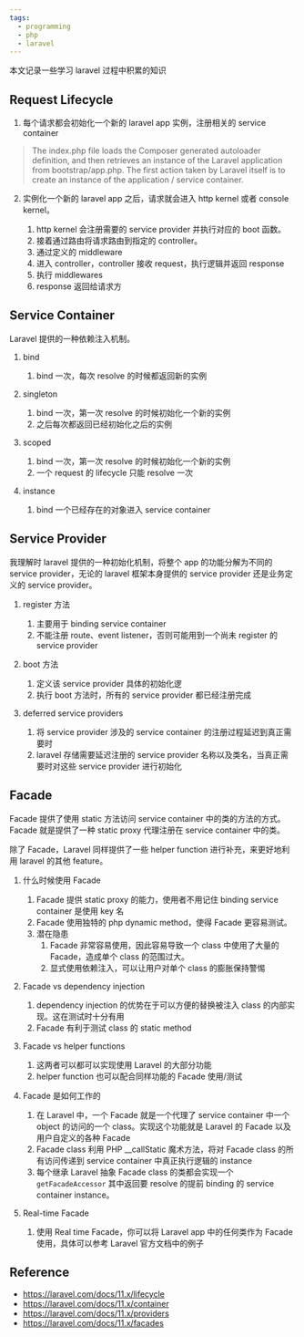 ```yaml
---
tags:
  - programming
  - php
  - laravel
---
```


本文记录一些学习 laravel 过程中积累的知识

## Request Lifecycle

1. 每个请求都会初始化一个新的 laravel app 实例，注册相关的 service container

> The index.php file loads the Composer generated autoloader definition, and then retrieves an instance of the Laravel application from bootstrap/app.php. The first action taken by Laravel itself is to create an instance of the application / service container.

2. 实例化一个新的 laravel app 之后，请求就会进入 http kernel 或者 console kernel。

    1. http kernel 会注册需要的 service provider 并执行对应的 boot 函数。
    2. 接着通过路由将请求路由到指定的 controller。
    3. 通过定义的 middleware
    4. 进入 controller，controller 接收 request，执行逻辑并返回 response
    5. 执行 middlewares
    6. response 返回给请求方


## Service Container

Laravel 提供的一种依赖注入机制。

1. bind

    1. bind 一次，每次 resolve 的时候都返回新的实例

2. singleton

    1. bind 一次，第一次 resolve 的时候初始化一个新的实例
    2. 之后每次都返回已经初始化之后的实例

3. scoped

    1. bind 一次，第一次 resolve 的时候初始化一个新的实例
    2. 一个 request 的 lifecycle 只能 resolve 一次

4. instance

    1. bind 一个已经存在的对象进入 service container

## Service Provider

我理解时 laravel 提供的一种初始化机制，将整个 app 的功能分解为不同的 service provider，无论的 laravel 框架本身提供的 service provider 还是业务定义的 service provider。

1. register 方法
    1. 主要用于 binding service container
    2. 不能注册 route、event listener，否则可能用到一个尚未 register 的 service provider

2. boot 方法
    1. 定义该 service provider 具体的初始化逻
    2. 执行 boot 方法时，所有的 service provider 都已经注册完成

3. deferred service providers
    1. 将 service provider 涉及的 service container 的注册过程延迟到真正需要时
    2. laravel 存储需要延迟注册的 service provider 名称以及类名，当真正需要时对这些 service provider 进行初始化

## Facade

Facade 提供了使用 static 方法访问 service container 中的类的方法的方式。Facade 就是提供了一种 static proxy 代理注册在 service container 中的类。

除了 Facade，Laravel 同样提供了一些 helper function 进行补充，来更好地利用 laravel 的其他 feature。

1. 什么时候使用 Facade
    1. Facade 提供 static proxy 的能力，使用者不用记住 binding service container 是使用 key 名
    2. Facade 使用独特的 php dynamic method，使得 Facade 更容易测试。
    3. 潜在隐患
        1. Facade 非常容易使用，因此容易导致一个 class 中使用了大量的 Facade，造成单个 class 的范围过大。
        2. 显式使用依赖注入，可以让用户对单个 class 的膨胀保持警惕

2. Facade vs dependency injection
    1. dependency injection 的优势在于可以方便的替换被注入 class 的内部实现。这在测试时十分有用
    2. Facade 有利于测试 class 的 static method

3. Facade vs helper functions
    1. 这两者可以都可以实现使用 Laravel 的大部分功能
    2. helper function 也可以配合同样功能的 Facade 使用/测试

4. Facade 是如何工作的
    1. 在 Laravel 中，一个 Facade 就是一个代理了 service container 中一个 object 的访问的一个 class。实现这个功能就是 Laravel 的 Facade 以及用户自定义的各种 Facade
    2. Facade class 利用 PHP __callStatic 魔术方法，将对 Facade class 的所有访问传递到 service container 中真正执行逻辑的 instance
    3. 每个继承 Laravel 抽象 Facade class 的类都会实现一个 `getFacadeAccessor` 其中返回要 resolve 的提前 binding 的 service container instance。

5. Real-time Facade
    1. 使用 Real time Facade，你可以将 Laravel app 中的任何类作为 Facade 使用，具体可以参考 Laravel 官方文档中的例子


## Reference
- https://laravel.com/docs/11.x/lifecycle
- https://laravel.com/docs/11.x/container
- https://laravel.com/docs/11.x/providers
- https://laravel.com/docs/11.x/facades